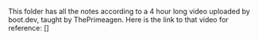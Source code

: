 This folder has all the notes according to a 4 hour long video uploaded by boot.dev, taught by ThePrimeagen. Here is the link to that video for reference: 
 []